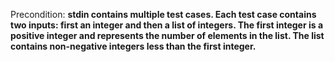 Precondition: **stdin contains multiple test cases. Each test case contains two inputs: first an integer and then a list of integers. The first integer is a positive integer and represents the number of elements in the list. The list contains non-negative integers less than the first integer.**